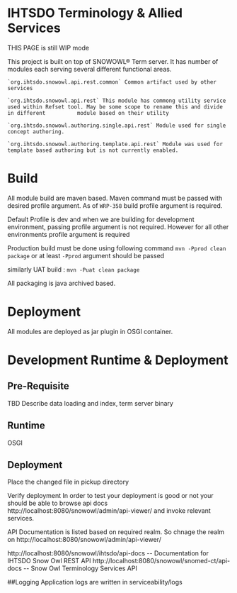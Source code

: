 IHTSDO Terminology & Allied Services
===============================================
THIS PAGE is still WIP mode

This project is built on top of SNOWOWL® Term server. It has number of modules each serving several different functional areas.


	`org.ihtsdo.snowowl.api.rest.common` Common artifact used by other services
		
	`org.ihtsdo.snowowl.api.rest` This module has commong utility service used within Refset tool. May be some scope to rename this and divide in different 		 module based on their utility
	
	`org.ihtsdo.snowowl.authoring.single.api.rest` Module used for single concept authoring.
	
	`org.ihtsdo.snowowl.authoring.template.api.rest` Module was used for template based authoring but is not currently enabled.


Build
========

All module build are maven based. Maven command must be passed with desired profile argument. As of `WRP-358` build profile argument is required. 

Default Profile is dev and when we are building for development environment, passing profile argument is not required. However for all other environments profile argument is required 

Production build must be done using following command `mvn -Pprod clean package` or at least `-Pprod` argument should be passed

similarly UAT build : `mvn -Puat clean package`

All packaging is java archived based.


Deployment
==========

All modules are deployed as jar plugin in OSGI container. 

Development Runtime & Deployment 
================================


## Pre-Requisite

TBD Describe data loading and index, term server binary


## Runtime

OSGI

## Deployment
Place the changed file in pickup directory

Verify deployment 
In order to test your deployment is good or not your should be able to browse api docs http://localhost:8080/snowowl/admin/api-viewer/ and invoke relevant services.

API Documentation is listed based on required realm. So chnage the realm on http://localhost:8080/snowowl/admin/api-viewer/

http://localhost:8080/snowowl/ihtsdo/api-docs -- Documentation for IHTSDO Snow Owl REST API
http://localhost:8080/snowowl/snomed-ct/api-docs -- Snow Owl Terminology Services API

##Logging
Application logs are written in serviceability/logs




